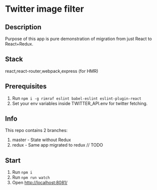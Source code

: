 # Twitter image filter
## Description
Purpose of this app is pure demonstration of migration from just React to React+Redux.

## Stack
react,react-router,webpack,express (for HMR)
 
##  Prerequisites
1. Run `npm i -g rimraf eslint babel-eslint eslint-plugin-react`
2. Set your env variables inside TWITTER_API.env for twitter fetching.

## Info
This repo contains 2 branches:
1. master - State without Redux
2. redux  - Same app migrated to redux // TODO

##  Start
1. Run `npm i`
2. Run `npm run watch`
3. Open [http://localhost:8081/](http://localhost:8081/)
